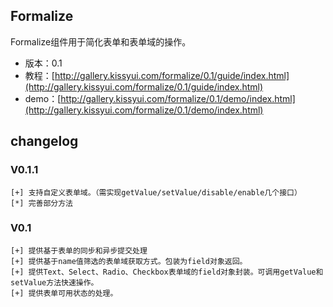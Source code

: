 ## Formalize

Formalize组件用于简化表单和表单域的操作。

* 版本：0.1
* 教程：[http://gallery.kissyui.com/formalize/0.1/guide/index.html](http://gallery.kissyui.com/formalize/0.1/guide/index.html)
* demo：[http://gallery.kissyui.com/formalize/0.1/demo/index.html](http://gallery.kissyui.com/formalize/0.1/demo/index.html)

## changelog

### V0.1.1
    [+] 支持自定义表单域。（需实现getValue/setValue/disable/enable几个接口）
    [*] 完善部分方法

### V0.1
    [+] 提供基于表单的同步和异步提交处理
    [+] 提供基于name值筛选的表单域获取方式。包装为field对象返回。
    [+] 提供Text、Select、Radio、Checkbox表单域的field对象封装。可调用getValue和setValue方法快速操作。
    [+] 提供表单可用状态的处理。
